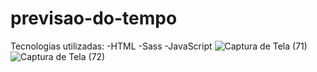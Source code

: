 # previsao-do-tempo
Tecnologias utilizadas:
-HTML
-Sass
-JavaScript
![Captura de Tela (71)](https://user-images.githubusercontent.com/98770963/200405485-69fcb186-d42d-4ba5-beef-d00e510a3d54.png)
![Captura de Tela (72)](https://user-images.githubusercontent.com/98770963/200405506-e9d8dc57-c220-4125-8528-14b5c57ba16f.png)
